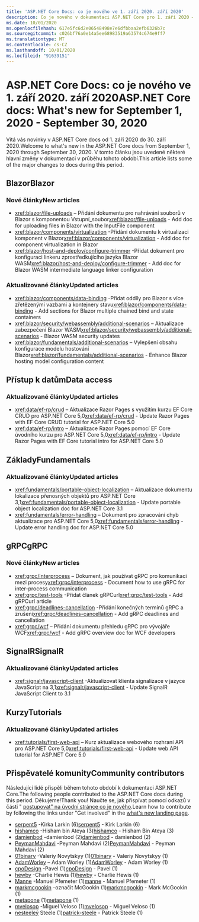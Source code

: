```yaml
---
title: 'ASP.NET Core Docs: co je nového ve 1. září 2020. září 2020'
description: Co je nového v dokumentaci ASP.NET Core pro 1. září 2020 – 30. září 2020.
ms.date: 10/01/2020
ms.openlocfilehash: 617e5fc6d2e06548498e7e6dfbbaa2efb6326b7c
ms.sourcegitcommit: c026bf76a0e14a5ee68983519a63574c674e9ff7
ms.translationtype: MT
ms.contentlocale: cs-CZ
ms.lasthandoff: 10/01/2020
ms.locfileid: "91639151"
---
```

# <a name="aspnet-core-docs-whats-new-for-september-1-2020---september-30-2020"></a><span data-ttu-id="bcc1d-103">ASP.NET Core Docs: co je nového ve 1. září 2020. září 2020</span><span class="sxs-lookup"><span data-stu-id="bcc1d-103">ASP.NET Core docs: What's new for September 1, 2020 - September 30, 2020</span></span>

<span data-ttu-id="bcc1d-104">Vítá vás novinky v ASP.NET Core docs od 1. září 2020 do 30. září 2020.</span><span class="sxs-lookup"><span data-stu-id="bcc1d-104">Welcome to what's new in the ASP.NET Core docs from September 1, 2020 through September 30, 2020.</span></span> <span data-ttu-id="bcc1d-105">V tomto článku jsou uvedené některé hlavní změny v dokumentaci v průběhu tohoto období.</span><span class="sxs-lookup"><span data-stu-id="bcc1d-105">This article lists some of the major changes to docs during this period.</span></span>

## <a name="blazor"></a><span data-ttu-id="bcc1d-106">Blazor</span><span class="sxs-lookup"><span data-stu-id="bcc1d-106">Blazor</span></span>

### <a name="new-articles"></a><span data-ttu-id="bcc1d-107">Nové články</span><span class="sxs-lookup"><span data-stu-id="bcc1d-107">New articles</span></span>

- <span data-ttu-id="bcc1d-108"><xref:blazor/file-uploads> – Přidání dokumentu pro nahrávání souborů v Blazor s komponentou Vstupní_soubor</span><span class="sxs-lookup"><span data-stu-id="bcc1d-108"><xref:blazor/file-uploads> - Add doc for uploading files in Blazor with the InputFile component</span></span>
- <span data-ttu-id="bcc1d-109"><xref:blazor/components/virtualization> -Přidání dokumentu k virtualizaci komponent v Blazor</span><span class="sxs-lookup"><span data-stu-id="bcc1d-109"><xref:blazor/components/virtualization> - Add doc for component virtualization in Blazor</span></span>
- <span data-ttu-id="bcc1d-110"><xref:blazor/host-and-deploy/configure-trimmer> -Přidat dokument pro konfiguraci linkeru zprostředkujícího jazyka Blazor WASM</span><span class="sxs-lookup"><span data-stu-id="bcc1d-110"><xref:blazor/host-and-deploy/configure-trimmer> - Add doc for Blazor WASM intermediate language linker configuration</span></span>

### <a name="updated-articles"></a><span data-ttu-id="bcc1d-111">Aktualizované články</span><span class="sxs-lookup"><span data-stu-id="bcc1d-111">Updated articles</span></span>

- <span data-ttu-id="bcc1d-112"><xref:blazor/components/data-binding> -Přidat oddíly pro Blazor s více zřetězenými vazbami a kontejnery stavu</span><span class="sxs-lookup"><span data-stu-id="bcc1d-112"><xref:blazor/components/data-binding> - Add sections for Blazor multiple chained bind and state containers</span></span>
- <span data-ttu-id="bcc1d-113"><xref:blazor/security/webassembly/additional-scenarios> – Aktualizace zabezpečení Blazor WASM</span><span class="sxs-lookup"><span data-stu-id="bcc1d-113"><xref:blazor/security/webassembly/additional-scenarios> - Blazor WASM security updates</span></span>
- <span data-ttu-id="bcc1d-114"><xref:blazor/fundamentals/additional-scenarios> – Vylepšení obsahu konfigurace modelu hostování Blazor</span><span class="sxs-lookup"><span data-stu-id="bcc1d-114"><xref:blazor/fundamentals/additional-scenarios> - Enhance Blazor hosting model configuration content</span></span>

## <a name="data-access"></a><span data-ttu-id="bcc1d-115">Přístup k datům</span><span class="sxs-lookup"><span data-stu-id="bcc1d-115">Data access</span></span>

### <a name="updated-articles"></a><span data-ttu-id="bcc1d-116">Aktualizované články</span><span class="sxs-lookup"><span data-stu-id="bcc1d-116">Updated articles</span></span>

- <span data-ttu-id="bcc1d-117"><xref:data/ef-rp/crud> – Aktualizace Razor Pages s využitím kurzu EF Core CRUD pro ASP.NET Core 5,0</span><span class="sxs-lookup"><span data-stu-id="bcc1d-117"><xref:data/ef-rp/crud> - Update Razor Pages with EF Core CRUD tutorial for ASP.NET Core 5.0</span></span>
- <span data-ttu-id="bcc1d-118"><xref:data/ef-rp/intro> – Aktualizace Razor Pages pomocí EF Core úvodního kurzu pro ASP.NET Core 5,0</span><span class="sxs-lookup"><span data-stu-id="bcc1d-118"><xref:data/ef-rp/intro> - Update Razor Pages with EF Core tutorial intro for ASP.NET Core 5.0</span></span>

## <a name="fundamentals"></a><span data-ttu-id="bcc1d-119">Základy</span><span class="sxs-lookup"><span data-stu-id="bcc1d-119">Fundamentals</span></span>

### <a name="updated-articles"></a><span data-ttu-id="bcc1d-120">Aktualizované články</span><span class="sxs-lookup"><span data-stu-id="bcc1d-120">Updated articles</span></span>

- <span data-ttu-id="bcc1d-121"><xref:fundamentals/portable-object-localization> – Aktualizace dokumentu lokalizace přenosných objektů pro ASP.NET Core 3,1</span><span class="sxs-lookup"><span data-stu-id="bcc1d-121"><xref:fundamentals/portable-object-localization> - Update portable object localization doc for ASP.NET Core 3.1</span></span>
- <span data-ttu-id="bcc1d-122"><xref:fundamentals/error-handling> – Dokument pro zpracování chyb aktualizace pro ASP.NET Core 5,0</span><span class="sxs-lookup"><span data-stu-id="bcc1d-122"><xref:fundamentals/error-handling> - Update error handling doc for ASP.NET Core 5.0</span></span>

## <a name="grpc"></a><span data-ttu-id="bcc1d-123">gRPC</span><span class="sxs-lookup"><span data-stu-id="bcc1d-123">gRPC</span></span>

### <a name="new-articles"></a><span data-ttu-id="bcc1d-124">Nové články</span><span class="sxs-lookup"><span data-stu-id="bcc1d-124">New articles</span></span>

- <span data-ttu-id="bcc1d-125"><xref:grpc/interprocess> – Dokument, jak používat gRPC pro komunikaci mezi procesy</span><span class="sxs-lookup"><span data-stu-id="bcc1d-125"><xref:grpc/interprocess> - Document how to use gRPC for inter-process communication</span></span>
- <span data-ttu-id="bcc1d-126"><xref:grpc/test-tools> -Přidat článek gRPCurl</span><span class="sxs-lookup"><span data-stu-id="bcc1d-126"><xref:grpc/test-tools> - Add gRPCurl article</span></span>
- <span data-ttu-id="bcc1d-127"><xref:grpc/deadlines-cancellation> -Přidání konečných termínů gRPC a zrušení</span><span class="sxs-lookup"><span data-stu-id="bcc1d-127"><xref:grpc/deadlines-cancellation> - Add gRPC deadlines and cancellation</span></span>
- <span data-ttu-id="bcc1d-128"><xref:grpc/wcf> – Přidání dokumentu přehledu gRPC pro vývojáře WCF</span><span class="sxs-lookup"><span data-stu-id="bcc1d-128"><xref:grpc/wcf> - Add gRPC overview doc for WCF developers</span></span>

## <a name="signalr"></a><span data-ttu-id="bcc1d-129">SignalR</span><span class="sxs-lookup"><span data-stu-id="bcc1d-129">SignalR</span></span>

### <a name="updated-articles"></a><span data-ttu-id="bcc1d-130">Aktualizované články</span><span class="sxs-lookup"><span data-stu-id="bcc1d-130">Updated articles</span></span>

- <span data-ttu-id="bcc1d-131"><xref:signalr/javascript-client> -Aktualizovat klienta signalizace v jazyce JavaScript na 3,1</span><span class="sxs-lookup"><span data-stu-id="bcc1d-131"><xref:signalr/javascript-client> - Update SignalR JavaScript Client to 3.1</span></span>

## <a name="tutorials"></a><span data-ttu-id="bcc1d-132">Kurzy</span><span class="sxs-lookup"><span data-stu-id="bcc1d-132">Tutorials</span></span>

### <a name="updated-articles"></a><span data-ttu-id="bcc1d-133">Aktualizované články</span><span class="sxs-lookup"><span data-stu-id="bcc1d-133">Updated articles</span></span>

- <span data-ttu-id="bcc1d-134"><xref:tutorials/first-web-api> – Kurz aktualizace webového rozhraní API pro ASP.NET Core 5,0</span><span class="sxs-lookup"><span data-stu-id="bcc1d-134"><xref:tutorials/first-web-api> - Update web API tutorial for ASP.NET Core 5.0</span></span>

## <a name="community-contributors"></a><span data-ttu-id="bcc1d-135">Přispěvatelé komunity</span><span class="sxs-lookup"><span data-stu-id="bcc1d-135">Community contributors</span></span>

<span data-ttu-id="bcc1d-136">Následující lidé přispěli během tohoto období k dokumentaci ASP.NET Core.</span><span class="sxs-lookup"><span data-stu-id="bcc1d-136">The following people contributed to the ASP.NET Core docs during this period.</span></span> <span data-ttu-id="bcc1d-137">Děkujeme!</span><span class="sxs-lookup"><span data-stu-id="bcc1d-137">Thank you!</span></span> <span data-ttu-id="bcc1d-138">Naučte se, jak přispívat pomocí odkazů v části " [postupovat" na úvodní stránce co je nového](index.yml).</span><span class="sxs-lookup"><span data-stu-id="bcc1d-138">Learn how to contribute by following the links under "Get involved" in the [what's new landing page](index.yml).</span></span>

- <span data-ttu-id="bcc1d-139">[serpent5](https://github.com/serpent5) -Kirka Larkin (6)</span><span class="sxs-lookup"><span data-stu-id="bcc1d-139">[serpent5](https://github.com/serpent5) - Kirk Larkin (6)</span></span>
- <span data-ttu-id="bcc1d-140">[hishamco](https://github.com/hishamco) -Hisham bin Ateya (3)</span><span class="sxs-lookup"><span data-stu-id="bcc1d-140">[hishamco](https://github.com/hishamco) - Hisham Bin Ateya (3)</span></span>
- <span data-ttu-id="bcc1d-141">[damienbod](https://github.com/damienbod) -damienbod (2)</span><span class="sxs-lookup"><span data-stu-id="bcc1d-141">[damienbod](https://github.com/damienbod) - damienbod (2)</span></span>
- <span data-ttu-id="bcc1d-142">[PeymanMahdavi](https://github.com/PeymanMahdavi) -Peyman Mahdavi (2)</span><span class="sxs-lookup"><span data-stu-id="bcc1d-142">[PeymanMahdavi](https://github.com/PeymanMahdavi) - Peyman Mahdavi (2)</span></span>
- <span data-ttu-id="bcc1d-143">[01binary](https://github.com/01binary) -Valeriy Novytskyy (1)</span><span class="sxs-lookup"><span data-stu-id="bcc1d-143">[01binary](https://github.com/01binary) - Valeriy Novytskyy (1)</span></span>
- <span data-ttu-id="bcc1d-144">[AdamWorley](https://github.com/AdamWorley) – Adam Worley (1)</span><span class="sxs-lookup"><span data-stu-id="bcc1d-144">[AdamWorley](https://github.com/AdamWorley) - Adam Worley (1)</span></span>
- <span data-ttu-id="bcc1d-145">[cpoDesign](https://github.com/cpoDesign) -Pavel (1)</span><span class="sxs-lookup"><span data-stu-id="bcc1d-145">[cpoDesign](https://github.com/cpoDesign) - Pavel (1)</span></span>
- <span data-ttu-id="bcc1d-146">[hewby](https://github.com/hewby) -Charlie Hewis (1)</span><span class="sxs-lookup"><span data-stu-id="bcc1d-146">[hewby](https://github.com/hewby) - Charlie Hewis (1)</span></span>
- <span data-ttu-id="bcc1d-147">[Manne](https://github.com/manne) -Manuel Pfemeter (1)</span><span class="sxs-lookup"><span data-stu-id="bcc1d-147">[manne](https://github.com/manne) - Manuel Pfemeter (1)</span></span>
- <span data-ttu-id="bcc1d-148">[markmcgookin](https://github.com/markmcgookin) -označit McGookin (1)</span><span class="sxs-lookup"><span data-stu-id="bcc1d-148">[markmcgookin](https://github.com/markmcgookin) - Mark McGookin (1)</span></span>
- <span data-ttu-id="bcc1d-149">[metapone](https://github.com/metapone) (1)</span><span class="sxs-lookup"><span data-stu-id="bcc1d-149">[metapone](https://github.com/metapone) (1)</span></span>
- <span data-ttu-id="bcc1d-150">[mvelosop](https://github.com/mvelosop) -Miguel Veloso (1)</span><span class="sxs-lookup"><span data-stu-id="bcc1d-150">[mvelosop](https://github.com/mvelosop) - Miguel Veloso (1)</span></span>
- <span data-ttu-id="bcc1d-151">[nesteeleý](https://github.com/patrick-steele) Steele (1)</span><span class="sxs-lookup"><span data-stu-id="bcc1d-151">[patrick-steele](https://github.com/patrick-steele) - Patrick Steele (1)</span></span>
